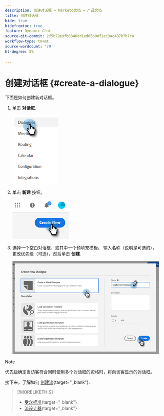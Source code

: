 ```yaml
---
description: 创建对话框 — Marketo文档 — 产品文档
title: 创建对话框
hide: true
hidefromtoc: true
feature: Dynamic Chat
source-git-commit: 2f5b79e9fb0340dd1ed65b00f2ec3ac487b7b7ca
workflow-type: tm+mt
source-wordcount: '79'
ht-degree: 5%

---
```


# 创建对话框 {#create-a-dialogue}

下面是如何创建新对话框。

1. 单击 **对话框**.

   ![](assets/create-a-dialogue-1.png)

1. 单击 **新建** 按钮。

   ![](assets/create-a-dialogue-2.png)

1. 选择一个空白对话框，或其中一个预填充模板。 输入名称（说明是可选的），更改优先级（可选），然后单击 **创建**.

   ![](assets/create-a-dialogue-3.png)

>[!NOTE]
>
>优先级确定当访客符合同时使用多个对话框的资格时，将向访客显示的对话框。

接下来，了解如何 [创建流](/help/marketo/product-docs/demand-generation/dynamic-chat-two/automated-chat/stream-designer.md#create-a-stream){target="_blank"}.

>[!MORELIKETHIS]
>
>* [受众标准](/help/marketo/product-docs/demand-generation/dynamic-chat-two/automated-chat/audience-criteria.md){target="_blank"}
>* [流设计器](/help/marketo/product-docs/demand-generation/dynamic-chat-two/automated-chat/stream-designer.md){target="_blank"}
